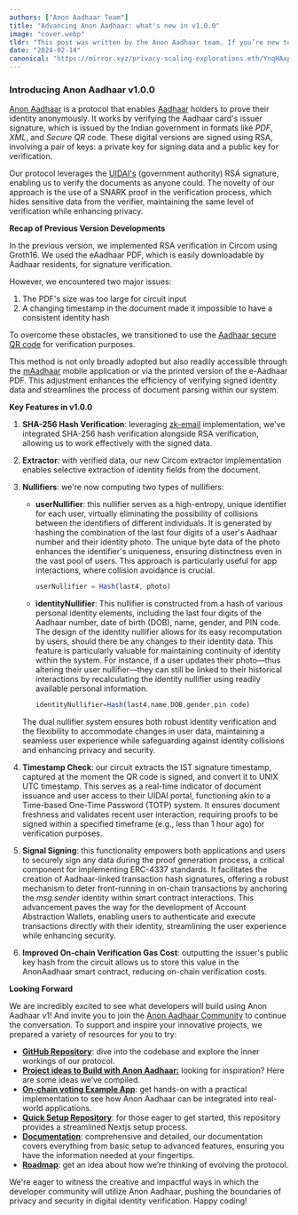 ```yaml
---
authors: ["Anon Aadhaar Team"]
title: "Advancing Anon Aadhaar: what's new in v1.0.0"
image: "cover.webp"
tldr: "This post was written by the Anon Aadhaar team. If you’re new to Anon Aadhaar make sure to read our [initial announcement post](https://mirror.xyz/privacy-scaling-explorations.eth/6R8kACTYp9mF3eIpLZMXs8JAQmTyb6Uy8KnZqzmDFZI)."
date: "2024-02-14"
canonical: "https://mirror.xyz/privacy-scaling-explorations.eth/YnqHAxpjoWl4e_K2opKPN4OAy5EU4sIJYYYHFCjkNOE"
---
```


### **Introducing Anon Aadhaar v1.0.0**

[Anon Aadhaar](https://github.com/anon-aadhaar/anon-aadhaar) is a protocol that enables [Aadhaar](https://en.wikipedia.org/wiki/Aadhaar) holders to prove their identity anonymously. It works by verifying the Aadhaar card's issuer signature, which is issued by the Indian government in formats like *PDF*, _XML_, and _Secure QR_ code. These digital versions are signed using RSA, involving a pair of keys: a private key for signing data and a public key for verification.

Our protocol leverages the [UIDAI's](https://uidai.gov.in/en/about-uidai.html) (government authority) RSA signature, enabling us to verify the documents as anyone could. The novelty of our approach is the use of a SNARK proof in the verification process, which hides sensitive data from the verifier, maintaining the same level of verification while enhancing privacy.

**Recap of Previous Version Developments**

In the previous version, we implemented RSA verification in Circom using Groth16. We used the eAadhaar PDF, which is easily downloadable by Aadhaar residents, for signature verification.

However, we encountered two major issues:

1.  The PDF's size was too large for circuit input
2.  A changing timestamp in the document made it impossible to have a consistent identity hash

To overcome these obstacles, we transitioned to use the [Aadhaar secure QR code](https://uidai.gov.in/en/ecosystem/authentication-devices-documents/qr-code-reader.html) for verification purposes.

This method is not only broadly adopted but also readily accessible through the [mAadhaar](https://uidai.gov.in/en/contact-support/have-any-question/285-english-uk/faqs/your-aadhaar/maadhaar-faqs.html) mobile application or via the printed version of the e-Aadhaar PDF. This adjustment enhances the efficiency of verifying signed identity data and streamlines the process of document parsing within our system.

**Key Features in v1.0.0**

1.  **SHA-256 Hash Verification**: leveraging [zk-email](https://github.com/zkemail) implementation, we've integrated SHA-256 hash verification alongside RSA verification, allowing us to work effectively with the signed data.
2.  **Extractor**: with verified data, our new Circom extractor implementation enables selective extraction of identity fields from the document.
3.  **Nullifiers**: we're now computing two types of nullifiers:

    - **userNullifier**: this nullifier serves as a high-entropy, unique identifier for each user, virtually eliminating the possibility of collisions between the identifiers of different individuals. It is generated by hashing the combination of the last four digits of a user's Aadhaar number and their identity photo. The unique byte data of the photo enhances the identifier's uniqueness, ensuring distinctness even in the vast pool of users. This approach is particularly useful for app interactions, where collision avoidance is crucial.

      ```jsx
      userNullifier = Hash(last4, photo)
      ```

    - **identityNullifier**: This nullifier is constructed from a hash of various personal identity elements, including the last four digits of the Aadhaar number, date of birth (DOB), name, gender, and PIN code. The design of the identity nullifier allows for its easy recomputation by users, should there be any changes to their identity data. This feature is particularly valuable for maintaining continuity of identity within the system. For instance, if a user updates their photo—thus altering their user nullifier—they can still be linked to their historical interactions by recalculating the identity nullifier using readily available personal information.

      ```jsx
      identityNullifier=Hash(last4,name,DOB,gender,pin code)
      ```

    The dual nullifier system ensures both robust identity verification and the flexibility to accommodate changes in user data, maintaining a seamless user experience while safeguarding against identity collisions and enhancing privacy and security.

4.  **Timestamp Check**: our circuit extracts the IST signature timestamp, captured at the moment the QR code is signed, and convert it to UNIX UTC timestamp. This serves as a real-time indicator of document issuance and user access to their UIDAI portal, functioning akin to a Time-based One-Time Password (TOTP) system. It ensures document freshness and validates recent user interaction, requiring proofs to be signed within a specified timeframe (e.g., less than 1 hour ago) for verification purposes.
5.  **Signal Signing**: this functionality empowers both applications and users to securely sign any data during the proof generation process, a critical component for implementing ERC-4337 standards. It facilitates the creation of Aadhaar-linked transaction hash signatures, offering a robust mechanism to deter front-running in on-chain transactions by anchoring the _msg.sender_ identity within smart contract interactions. This advancement paves the way for the development of Account Abstraction Wallets, enabling users to authenticate and execute transactions directly with their identity, streamlining the user experience while enhancing security.
6.  **Improved On-chain Verification Gas Cost**: outputting the issuer's public key hash from the circuit allows us to store this value in the AnonAadhaar smart contract, reducing on-chain verification costs.

**Looking Forward**

We are incredibly excited to see what developers will build using Anon Aadhaar v1! And invite you to join the [Anon Aadhaar Community](https://t.me/anon_aadhaar) to continue the conversation. To support and inspire your innovative projects, we prepared a variety of resources for you to try:

- **[GitHub Repository](https://github.com/anon-aadhaar/anon-aadhaar)**: dive into the codebase and explore the inner workings of our protocol.
- **[Project ideas to Build with Anon Aadhaar:](https://github.com/anon-aadhaar/anon-aadhaar/discussions/155)** looking for inspiration? Here are some ideas we’ve compiled.
- **[On-chain voting Example App](https://github.com/anon-aadhaar/boilerplate)**: get hands-on with a practical implementation to see how Anon Aadhaar can be integrated into real-world applications.
- **[Quick Setup Repository](https://github.com/anon-aadhaar/quick-setup)**: for those eager to get started, this repository provides a streamlined Nextjs setup process.
- **[Documentation](https://anon-aadhaar-documentation.vercel.app/)**: comprehensive and detailed, our documentation covers everything from basic setup to advanced features, ensuring you have the information needed at your fingertips.
- **[Roadmap](https://github.com/privacy-scaling-explorations/bandada/discussions/350)**: get an idea about how we’re thinking of evolving the protocol.

We're eager to witness the creative and impactful ways in which the developer community will utilize Anon Aadhaar, pushing the boundaries of privacy and security in digital identity verification. Happy coding!

